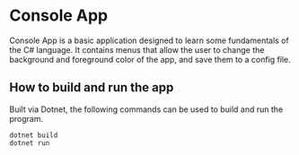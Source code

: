 # Console App

Console App is a basic application designed to learn some fundamentals of the C# language. It contains menus that allow the user to change the background and foreground color of the app, and save them to a config file.

## How to build and run the app

Built via Dotnet, the following commands can be used to build and run the program.

```
dotnet build
dotnet run
```